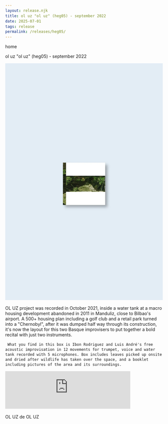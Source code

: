 ```yaml
---
layout: release.njk
title: ol uz "ol uz" (heg05) - september 2022
date: 2025-07-01
tags: release
permalink: /releases/heg05/
---
```



home

ol uz "ol uz" (heg05) - september 2022

![OL UZ](../public/assets/Heg05_A.webp)

OL UZ project was recorded in October 2021, inside a water tank at a macro housing development abandoned in 2011 in Manduliz, close to Bilbao's airport.
     A 500+ housing plan including a golf club and a retail park turned into a "Chernobyl", after it was dumped half way through its construction, it's now the layout for this two Basque improvisers to put together a bold recital with just two instruments.

     What you find in this box is Ibon Rodriguez and Luis André's free acoustic improvisation in 12 movements for trumpet, voice and water tank recorded with 5 microphones. Box includes leaves picked up onsite and dried after wildlife has taken over the space, and a booklet including pictures of the area and its surroundings.

<iframe seamless="" src="https://bandcamp.com/EmbeddedPlayer/album=2429684048/size=large/bgcol=ffffff/linkcol=0687f5/tracklist=false/artwork=small/transparent=true/" style="border: 0; width: 400px; height: 120px;">
<a href="https://hegoadiskak.bandcamp.com/album/ol-uz">
      OL UZ de OL UZ
     </a>
</iframe>

OL UZ de OL UZ
